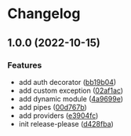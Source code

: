 # Changelog

## 1.0.0 (2022-10-15)


### Features

* add auth decorator ([bb19b04](https://github.com/d3n13/nestjs-rest-api/commit/bb19b040f04d0b76d8ea12c8e0fd5f593c681073))
* add custom exception ([02af1ac](https://github.com/d3n13/nestjs-rest-api/commit/02af1ac28c9c23bbce3c8e7770268e0e446e1dbe))
* add dynamic module ([4a9699e](https://github.com/d3n13/nestjs-rest-api/commit/4a9699e98ac801ae30fcab3639ff719880ce92e0))
* add pipes ([00d767b](https://github.com/d3n13/nestjs-rest-api/commit/00d767b0d231f2b4190299a34c5aebf40c5b7be4))
* add providers ([e3904fc](https://github.com/d3n13/nestjs-rest-api/commit/e3904fcfcce0bcab3274bff537b79dd7458bd7a5))
* init release-please ([d428fba](https://github.com/d3n13/nestjs-rest-api/commit/d428fbad6ff98eb40a8db5fe745be8a1e623aeee))
